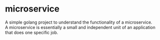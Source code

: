 # microservice

A simple golang project to understand the functionality of a microservice. <br />
A microservice is essentially a small and independent unit of an application that does one specific job.